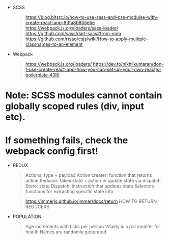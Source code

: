 - SCSS
  > https://blog.bitsrc.io/how-to-use-sass-and-css-modules-with-create-react-app-83fa8b805e5e 
  > https://webpack.js.org/loaders/sass-loader/
  > https://github.com/sass/dart-sass#from-npm
  > https://github.com/rtsao/csjs/wiki/How-to-apply-multiple-classnames-to-an-element

- Webpack
  > https://webpack.js.org/loaders/
  > https://dev.to/nikhilkumaran/don-t-use-create-react-app-how-you-can-set-up-your-own-reactjs-boilerplate-43l0

# Note: SCSS modules cannot contain globally scoped rules (div, input etc).
# If something fails, check the webpack config first!

- REDUX 
  > Actions; type + payload
  > Action creater: function that returns action
  > Reducer: takes state + action => update state via dispatch
  > Store: state
  > Dispatch: instruction that updates state
  > Selectors: functions for extracting specific state info

  > https://immerjs.github.io/immer/docs/return HOW TO RETURN REDUCERS

- POPULATION
  > Age increments with ticks per person
  > Vitality is a roll modifer for health
  > Names are randomly generated